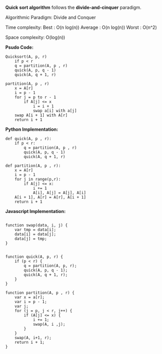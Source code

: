 **Quick sort algorithm** follows the **divide-and-cinquer** paradigm.

Algorithmic Paradigm: Divide and Conquer

Time complexity:
        Best : O(n log(n))
        Average : O(n log(n))
        Worst : O(n^2)

Space complexity: O(log(n))

**Psudo Code:**

```
Quicksort(A, p, r)
    if p < r
    q = partition(A, p , r)
    quick(A, p, q - 1)
    quick(A, q + 1, r)

partition(A, p , r)
	x = A[r]
	i = p - 1
	for j = p to r - 1
		if A[j] <= x
			i = i + 1
			swap a[i] with a[j]
	swap A[i + 1] with A[r]
	return i + 1
```

**Python Implementation:**

```
def quick(A, p , r):
	if p < r:
		q = partition(A, p , r)
		quick(A, p, q - 1)
		quick(A, q + 1, r)

def partition(A, p , r):
	x = A[r]
	i = p - 1
	for j in range(p,r):
		if A[j] <= x:
			i += 1
			A[i], A[j] = A[j], A[i]
	A[i + 1], A[r] = A[r], A[i + 1]
	return i + 1

```

**Javascript Implementation:**

```

function swap(data, i, j) {
    var tmp = data[i];
    data[i] = data[j];
    data[j] = tmp;
}


function quick(A, p, r) {
    if (p < r) {
        q = partition(A, p, r);
        quick(A, p, q - 1);
		quick(A, q + 1, r);
    }
}

function partition(A, p , r) {
    var x = a[r];
    var i = p - 1;
    var j;
    for (j = p, j < r, j++) {
        if (A[j] <= x) {
            i += 1;
            swap(A, i ,j);
        }
    }
    swap(A, i+1, r);
    return i + 1;
}

```
